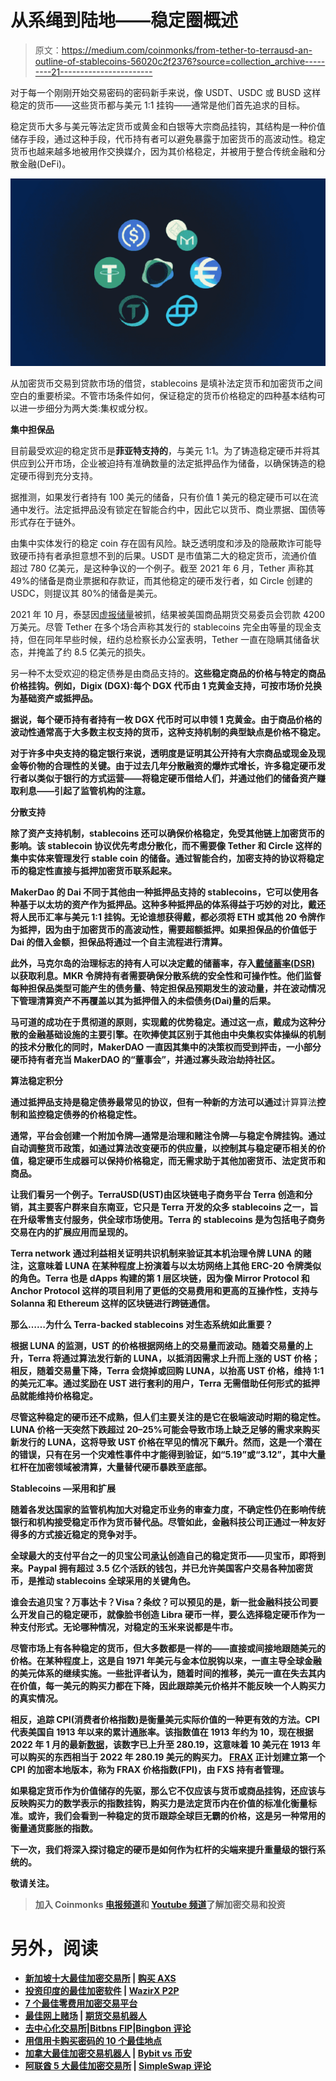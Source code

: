 # 从系绳到陆地——稳定圈概述

> 原文：<https://medium.com/coinmonks/from-tether-to-terrausd-an-outline-of-stablecoins-56020c2f2376?source=collection_archive---------21----------------------->

对于每一个刚刚开始交易密码的密码新手来说，像 USDT、USDC 或 BUSD 这样稳定的货币——这些货币都与美元 1:1 挂钩——通常是他们首先追求的目标。

稳定货币大多与美元等法定货币或黄金和白银等大宗商品挂钩，其结构是一种价值储存手段，通过这种手段，代币持有者可以避免暴露于加密货币的高波动性。稳定货币也越来越多地被用作交换媒介，因为其价格稳定，并被用于整合传统金融和分散金融(DeFi)。

![](img/658abc9482ada46fbfd48dbc48a1db60.png)

从加密货币交易到贷款市场的借贷，stablecoins 是填补法定货币和加密货币之间空白的重要桥梁。不管市场条件如何，保证稳定的货币价格稳定的四种基本结构可以进一步细分为两大类:集权或分权。

**集中担保品**

目前最受欢迎的稳定货币是**菲亚特支持的**，与美元 1:1。为了铸造稳定硬币并将其供应到公开市场，企业被迫持有准确数量的法定抵押品作为储备，以确保铸造的稳定硬币得到充分支持。

据推测，如果发行者持有 100 美元的储备，只有价值 1 美元的稳定硬币可以在流通中发行。法定抵押品没有锁定在智能合约中，因此它以货币、商业票据、国债等形式存在于链外。

由集中实体发行的稳定 coin 存在固有风险。缺乏透明度和涉及的隐蔽欺诈可能导致硬币持有者承担意想不到的后果。USDT 是市值第二大的稳定货币，流通价值超过 780 亿美元，是这种争议的一个例子。截至 2021 年 6 月，Tether 声称其 49%的储备是商业票据和存款证，而其他稳定的硬币发行者，如 Circle 创建的 USDC，则提议其 80%的储备是美元。

2021 年 10 月，泰瑟因[虚报储量](https://www.lexology.com/library/detail.aspx?g=f6fe03a1-9b3b-4ac2-bb65-739e708e888c)被抓，结果被美国商品期货交易委员会罚款 4200 万美元。尽管 Tether 在多个场合声称其发行的 stablecoins 完全由等量的现金支持，但在同年早些时候，纽约总检察长办公室表明，Tether 一直在隐瞒其储备状态，并掩盖了约 8.5 亿美元的损失。

另一种不太受欢迎的稳定债券是由商品支持的。**这些稳定商品的价格与特定的商品价格挂钩。例如，Digix (DGX):每个 DGX 代币由 1 克黄金支持，可按市场价兑换为基础资产或抵押品。**

**据说，每个硬币持有者持有一枚 DGX 代币时可以申领 1 克黄金。由于商品价格的波动性通常高于大多数主权支持的货币，这种支持机制的典型缺点是价格不稳定。**

**对于许多中央支持的稳定银行来说，透明度是证明其公开持有大宗商品或现金及现金等价物的合理性的关键。由于过去几年分散融资的爆炸式增长，许多稳定硬币发行者以类似于银行的方式运营——将稳定硬币借给人们，并通过他们的储备资产赚取利息——引起了监管机构的注意。**

****分散支持****

**除了资产支持机制，stablecoins 还可以确保价格稳定，免受其他链上加密货币的影响。该 stablecoin 协议优先考虑分散化，而不需要像 Tether 和 Circle 这样的集中实体来管理发行 stable coin 的储备。通过智能合约，**加密支持的**协议将稳定币的稳定性直接与抵押加密货币联系起来。**

**MakerDao 的 Dai 不同于其他由一种抵押品支持的 stablecoins，它可以使用各种基于以太坊的资产作为抵押品。这种多种抵押品的体系得益于巧妙的对比，戴还将人民币汇率与美元 1:1 挂钩。无论谁想获得戴，都必须将 ETH 或其他 20 令牌作为抵押，因为由于加密货币的高波动性，需要超额抵押。如果担保品的价值低于 Dai 的借入金额，担保品将通过一个自主流程进行清算。**

**此外，马克尔岛的治理标志的持有人可以决定戴的储蓄率，存入[戴储蓄率(DSR)](https://www.gemini.com/cryptopedia/makerdao-dai-decentralized-autonomous-organization#section-maker-da-os-risk-and-collateral-mechanisms%5C) 以获取利息。MKR 令牌持有者需要确保分散系统的安全性和可操作性。他们监督每种担保品类型可能产生的债务量、特定担保品预期发生的波动量，并在波动情况下管理清算资产不再覆盖以其为抵押借入的未偿债务(Dai)量的后果。**

**马可道的成功在于贯彻道的原则，实现戴的优势稳定。通过这一点，戴成为这种分散的金融基础设施的主要引擎。在吹捧使其区别于其他由中央集权实体操纵的机制的技术分散化的同时，MakerDAO 一直因其集中的决策权而受到抨击，一小部分硬币持有者充当 MakerDAO 的“董事会”，并通过寡头政治劫持社区。**

****算法稳定积分****

**通过抵押品支持是稳定债券最常见的协议，但有一种新的方法可以通过**计算算法**控制和监控稳定债券的价格稳定性。**

**通常，平台会创建一个附加令牌—通常是治理和赌注令牌—与稳定令牌挂钩。通过自动调整货币政策，如通过算法改变硬币的供应量，以控制其与稳定硬币相关的价值，稳定硬币生成器可以保持价格稳定，而无需求助于其他加密货币、法定货币和商品。**

**让我们看另一个例子。TerraUSD(UST)由区块链电子商务平台 Terra 创造和分销，其主要客户群来自东南亚，它只是 Terra 开发的众多 stablecoins 之一，旨在升级零售支付服务，供全球市场使用。Terra 的 stablecoins 是为包括电子商务交易在内的扩展应用而呈现的。**

**Terra network 通过利益相关证明共识机制来验证其本机治理令牌 LUNA 的赌注，这意味着 LUNA 在某种程度上扮演着与以太坊网络上其他 ERC-20 令牌类似的角色。Terra 也是 dApps 构建的第 1 层区块链，因为像 Mirror Protocol 和 Anchor Protocol 这样的项目利用了更低的交易费用和更高的互操作性，支持与 Solanna 和 Ethereum 这样的区块链进行跨链通信。**

**那么……为什么 Terra-backed stablecoins 对生态系统如此重要？**

**根据 LUNA 的监测，UST 的价格根据网络上的交易量而波动。随着交易量的上升，Terra 将通过算法发行新的 LUNA，以抵消因需求上升而上涨的 UST 价格；相反，随着交易量下降，Terra 会烧掉或回购 LUNA，以抬高 UST 价格，维持 1:1 的美元汇率。通过奖励在 UST 进行套利的用户，Terra 无需借助任何形式的抵押品就能维持价格稳定。**

**尽管这种稳定的硬币还不成熟，但人们主要关注的是它在极端波动时期的稳定性。LUNA 价格一天突然下跌超过 20–25%可能会导致市场上缺乏足够的需求来购买新发行的 LUNA，这将导致 UST 价格在罕见的情况下飙升。然而，这是一个潜在的错误，只有在另一个灾难性事件中才能得到验证，如“5.19”或“3.12”，其中大量杠杆在加密领域被清算，大量替代硬币暴跌至底部。**

****Stablecoins —采用和扩展****

**随着各发达国家的监管机构加大对稳定币业务的审查力度，不确定性仍在影响传统银行和机构接受稳定币作为货币替代品。尽管如此，金融科技公司正通过一种友好得多的方式接近稳定的竞争对手。**

**全球最大的支付平台之一的贝宝公司[承认](https://cointelegraph.com/news/paypal-stablecoin-what-it-could-mean-for-payments)创造自己的稳定货币——贝宝币，即将到来。Paypal 拥有超过 3.5 亿个活跃的钱包，并已允许美国客户交易各种加密货币，是推动 stablecoins 全球采用的关键角色。**

**谁会去追贝宝？万事达卡？Visa？条纹？可以预见的是，新一批金融科技公司要么开发自己的稳定硬币，就像脸书创造 Libra 硬币一样，要么选择稳定硬币作为一种支付形式。无论哪种情况，对稳定的玉米来说都是牛市。**

**尽管市场上有各种稳定的货币，但大多数都是一样的——直接或间接地跟随美元的价格。在某种程度上，这是自 1971 年美元与金本位脱钩以来，一直主导全球金融的美元体系的继续实施。一些批评者认为，随着时间的推移，美元一直在失去其内在价值，每一美元的购买力都在下降，因此跟踪美元价格并不能反映一个人购买力的真实情况。**

**相反，追踪 CPI(消费者价格指数)是衡量美元实际价值的一种更有效的方法。CPI 代表美国自 1913 年以来的累计通胀率。该指数值在 1913 年约为 10，现在根据 2022 年 1 月的最新[数据](https://tradingeconomics.com/united-states/inflation-cpi)，该数字已上升至 280.19，这意味着 10 美元在 1913 年可以购买的东西相当于 2022 年 280.19 美元的购买力。 [FRAX](https://docs.frax.finance/) 正计划建立第一个 CPI 的加密本地版本，称为 FRAX 价格指数(FPI)，由 FXS 持有者管理。**

**如果稳定货币作为价值储存的先驱，那么它不仅应该与货币或商品挂钩，还应该与反映购买力的数学表示的指数挂钩，购买力是法定货币内在价值的标准化衡量标准。或许，我们会看到一种稳定的货币跟踪全球巨无霸的价格，这是另一种常用的衡量通货膨胀的指数。**

**下一次，我们将深入探讨稳定的硬币是如何作为杠杆的尖端来提升重量级的银行系统的。**

**敬请关注。**

> **加入 Coinmonks [电报频道](https://t.me/coincodecap)和 [Youtube 频道](https://www.youtube.com/c/coinmonks/videos)了解加密交易和投资**

# **另外，阅读**

*   **[新加坡十大最佳加密交易所](https://coincodecap.com/crypto-exchange-in-singapore) | [购买 AXS](https://coincodecap.com/buy-axs-token)**
*   **[投资印度的最佳加密软件](https://coincodecap.com/best-crypto-to-invest-in-india-in-2021) | [WazirX P2P](https://coincodecap.com/wazirx-p2p)**
*   **[7 个最佳零费用加密交易平台](https://coincodecap.com/zero-fee-crypto-exchanges)**
*   **[最佳网上赌场](https://coincodecap.com/best-online-casinos) | [期货交易机器人](/coinmonks/futures-trading-bots-5a282ccee3f5)**
*   **[去中心化交易所](https://coincodecap.com/what-are-decentralized-exchanges)|[Bitbns FIP](https://coincodecap.com/bitbns-fip)|[Bingbon 评论](https://coincodecap.com/bingbon-review)**
*   **[用信用卡购买密码的 10 个最佳地点](https://coincodecap.com/buy-crypto-with-credit-card)**
*   **[加拿大最佳加密交易机器人](https://coincodecap.com/5-best-crypto-trading-bots-in-canada) | [Bybit vs 币安](https://coincodecap.com/bybit-binance-moonxbt)**
*   **[阿联酋 5 大最佳加密交易所](https://coincodecap.com/best-crypto-exchanges-in-uae) | [SimpleSwap 评论](https://coincodecap.com/simpleswap-review)**